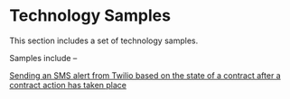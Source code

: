 Technology Samples
==================

This section includes a set of technology samples.

Samples include –

[Sending an SMS alert from Twilio based on the state of a contract after a
contract action has taken place](./Twilio/TriggerTwilioSMSAlertBasedOnContractStateAfterASpecificContractAction.md)
